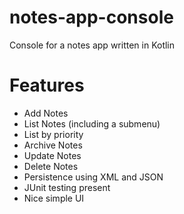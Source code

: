 # notes-app-console
Console for a notes app written in Kotlin

# Features
- Add Notes
- List Notes (including a submenu)
- List by priority
- Archive Notes
- Update Notes
- Delete Notes
- Persistence using XML and JSON
- JUnit testing present
- Nice simple UI
